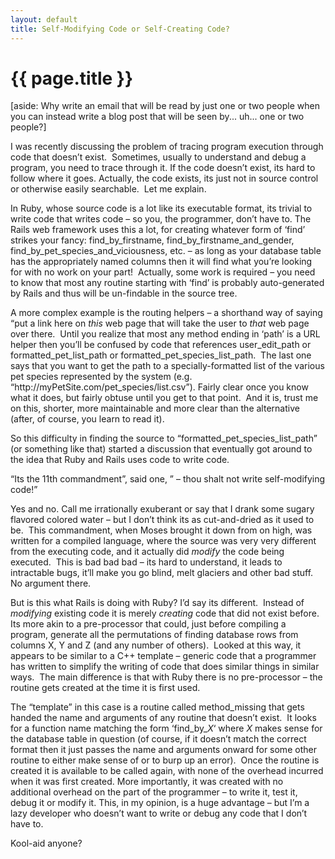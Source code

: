 ```yaml
---
layout: default
title: Self-Modifying Code or Self-Creating Code?
---
```

# {{ page.title }}
<p>[aside: Why write an email that will be read by just one or two people when you can instead write a blog post that will be seen by... uh... one or two people?]</p>
<p>I was recently discussing the problem of tracing program execution through code that doesn’t exist.  Sometimes, usually to understand and debug a program, you need to trace through it. If the code doesn’t exist, its hard to follow where it goes. Actually, the code exists, its just not in source control or otherwise easily searchable.  Let me explain.</p>
<p>In Ruby, whose source code is a lot like its executable format, its trivial to write code that writes code – so you, the programmer, don’t have to. The Rails web framework uses this a lot, for creating whatever form of ‘find’ strikes your fancy: find_by_firstname, find_by_firstname_and_gender, find_by_pet_species_and_viciousness, etc. – as long as your database table has the appropriately named columns then it will find what you’re looking for with no work on your part!  Actually, some work is required – you need to know that most any routine starting with ‘find’ is probably auto-generated by Rails and thus will be un-findable in the source tree.</p>
<p>A more complex example is the routing helpers – a shorthand way of saying “put a link here on <em>this </em>web page that will take the user to <em>that</em> web page over there.  Until you realize that most any method ending in ‘path’ is a URL helper then you’ll be confused by code that references user_edit_path or formatted_pet_list_path or formatted_pet_species_list_path.  The last one says that you want to get the path to a specially-formatted list of the various pet species represented by the system (e.g. “http://myPetSite.com/pet_species/list.csv”). Fairly clear once you know what it does, but fairly obtuse until you get to that point.  And it is, trust me on this, shorter, more maintainable and more clear than the alternative (after, of course, you learn to read it).</p>
<p>So this difficulty in finding the source to “formatted_pet_species_list_path” (or something like that) started a discussion that eventually got around to the idea that Ruby and Rails uses code to write code.</p>
<p>“Its the 11th commandment”, said one, ” – thou shalt not write self-modifying code!”</p>
<p>Yes and no. Call me irrationally exuberant or say that I drank some sugary flavored colored water – but I don’t think its as cut-and-dried as it used to be.  This commandment, when Moses brought it down from on high, was written for a compiled language, where the source was very very different from the executing code, and it actually did <em>modify </em>the code being executed.  This is bad bad bad – its hard to understand, it leads to intractable bugs, it’ll make you go blind, melt glaciers and other bad stuff.  No argument there.</p>
<p>But is this what Rails is doing with Ruby? I’d say its different.  Instead of <em>modifying </em>existing code it is merely <em>creating </em>code that did not exist before. Its more akin to a pre-processor that could, just before compiling a program, generate all the permutations of finding database rows from columns X, Y and Z (and any number of others).  Looked at this way, it appears to be similar to a C++ template – generic code that a programmer has written to simplify the writing of code that does similar things in similar ways.  The main difference is that with Ruby there is no pre-processor – the routine gets created at the time it is first used.</p>
<p>The “template” in this case is a routine called method_missing that gets handed the name and arguments of any routine that doesn’t exist.  It looks for a function name matching the form ‘find_by_<em>X</em>‘ where <em>X</em> makes sense for the database table in question (of course, if it doesn’t match the correct format then it just passes the name and arguments onward for some other routine to either make sense of or to burp up an error).  Once the routine is created it is available to be called again, with none of the overhead incurred when it was first created. More importantly, it was created with no additional overhead on the part of the programmer – to write it, test it, debug it or modify it. This, in my opinion, is a huge advantage – but I’m a lazy developer who doesn’t want to write or debug any code that I don’t have to.</p>
<p>Kool-aid anyone?</p>
